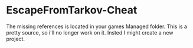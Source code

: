 # EscapeFromTarkov-Cheat
The missing references is located in your games Managed folder.
This is a pretty source, so i'll no longer work on it. Insted I might create a new project. 
